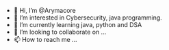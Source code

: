 - 👋 Hi, I’m @Arymacore
- 👀 I’m interested in Cybersecurity, java programming.
- 🌱 I’m currently learning java, python and DSA
- 💞️ I’m looking to collaborate on ...
- 📫 How to reach me ...

<!---
Arymacore/Arymacore is a ✨ special ✨ repository because its `README.md` (this file) appears on your GitHub profile.
You can click the Preview link to take a look at your changes.
--->
